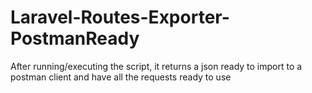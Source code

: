 # Laravel-Routes-Exporter-PostmanReady
After running/executing the script, it returns a json ready to import to a postman client and have all the requests ready to use
